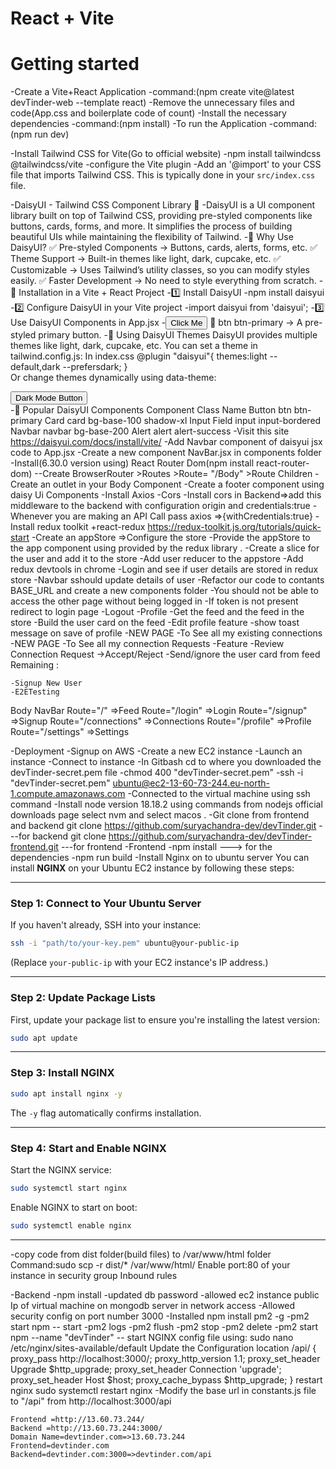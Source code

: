 # React + Vite

# Getting started
-Create a Vite+React Application
-command:(npm create vite@latest devTinder-web --template react)
-Remove the unnecessary files and code(App.css and boilerplate code of count)
-Install the necessary dependencies
-command:(npm install)
-To run the Application
-command:(npm run dev)

-Install Tailwind CSS for Vite(Go to official website)
    -npm install tailwindcss @tailwindcss/vite
    -configure the Vite plugin
    -Add an '@import' to your CSS file that imports Tailwind CSS. This is typically done in your `src/index.css` file.

-DaisyUI - Tailwind CSS Component Library 🌼
    -DaisyUI is a UI component library built on top of Tailwind CSS, providing pre-styled components like buttons, cards, forms, and more. It simplifies the process of building beautiful UIs while maintaining the flexibility of Tailwind.
    -🌟 Why Use DaisyUI?
        ✅ Pre-styled Components → Buttons, cards, alerts, forms, etc.
        ✅ Theme Support → Built-in themes like light, dark, cupcake, etc.
        ✅ Customizable → Uses Tailwind’s utility classes, so you can modify styles easily.
        ✅ Faster Development → No need to style everything from scratch.
    -📌 Installation in a Vite + React Project
        -1️⃣ Install DaisyUI
            -npm install daisyui
        -2️⃣ Configure DaisyUI in your Vite project
            -import daisyui from 'daisyui';
        -3️⃣ Use DaisyUI Components in App.jsx
            -<button className="btn btn-primary">Click Me</button>
            🔹 btn btn-primary → A pre-styled primary button.
        -🎨 Using DaisyUI Themes
            DaisyUI provides multiple themes like light, dark, cupcake, etc.
            You can set a theme in tailwind.config.js:
            In index.css
            @plugin "daisyui"{
                themes:light --default,dark --prefersdark;
            }    
            Or change themes dynamically using data-theme:
            <div data-theme="dark">
                <button className="btn btn-secondary">Dark Mode Button</button>
            </div>
        -🚀 Popular DaisyUI Components
            Component	Class Name
            Button	btn btn-primary
            Card	card bg-base-100 shadow-xl
            Input Field	input input-bordered
            Navbar	navbar bg-base-200
            Alert	alert alert-success
    -Visit this site https://daisyui.com/docs/install/vite/
    -Add Navbar component of daisyui jsx code to App.jsx
    -Create a new component NavBar.jsx in components folder
    -Install(6.30.0 version using) React Router Dom(npm install react-router-dom)
    --Create BrowserRouter >Routes >Route= "/Body" >Route Children
    -Create an outlet in your Body Component
    -Create a footer component using daisy Ui Components
    -Install Axios 
    -Cors -Install cors in Backend=>add this middleware to the backend with configuration  origin and credentials:true
    -Whenever you are making an API Call pass axios =>{withCredentials:true}
    -Install redux toolkit +react-redux https://redux-toolkit.js.org/tutorials/quick-start
    -Create an appStore =>Configure the store
    -Provide the appStore to the app component using <Provider store={appStore}></Provider> provided by the redux library   .
    -Create a slice for the user and add it to the store
    -Add user reducer to the appstore
    -Add redux devtools in chrome
    -Login and see if user details are stored in redux store
    -Navbar sshould update details of user
    -Refactor our code to contants BASE_URL and create a new components folder
    -You should not be able to access the other page without being logged in
    -If token is not present redirect to login page
    -Logout
    -Profile
    -Get the feed and the feed in the store
    -Build the user card on the feed
    -Edit profile feature
    -show toast message on save of profile
    -NEW PAGE -To See all my existing connections
    -NEW PAGE -To See all my connection Requests
    -Feature -Review Connection Request ->Accept/Reject 
    -Send/ignore the user card from feed
    Remaining :
    
    -Signup New User
    -E2ETesting


Body
    NavBar
    Route="/" =>Feed
    Route="/login" =>Login
    Route="/signup" =>Signup
    Route="/connections" =>Connections
    Route="/profile" =>Profile
    Route="/settings" =>Settings



-Deployment
    -Signup on AWS
    -Create a new EC2 instance
    -Launch an instance 
    -Connect to instance
    -In Gitbash cd to where you downloaded the devTinder-secret.pem file
    -chmod 400 "devTinder-secret.pem"
    -ssh -i "devTinder-secret.pem" ubuntu@ec2-13-60-73-244.eu-north-1.compute.amazonaws.com
    -Connected to the virtual machine using ssh command
    -Install node version 18.18.2 using commands from nodejs official downloads page select nvm and select macos .
    -Git clone from frontend and backend 
    git clone https://github.com/suryachandra-dev/devTinder.git ---for backend
    git clone https://github.com/suryachandra-dev/devTinder-frontend.git ---for frontend
    -Frontend
        -npm install ---> for the dependencies 
        -npm run build 
        -Install Nginx on to ubuntu server
        You can install **NGINX** on your Ubuntu EC2 instance by following these steps:  

---

### **Step 1: Connect to Your Ubuntu Server**  
If you haven't already, SSH into your instance:  
```sh
ssh -i "path/to/your-key.pem" ubuntu@your-public-ip
```
(Replace `your-public-ip` with your EC2 instance's IP address.)  

---

### **Step 2: Update Package Lists**  
First, update your package list to ensure you're installing the latest version:  
```sh
sudo apt update
```

---

### **Step 3: Install NGINX**  
```sh
sudo apt install nginx -y
```
The `-y` flag automatically confirms installation.  

---

### **Step 4: Start and Enable NGINX**  
Start the NGINX service:  
```sh
sudo systemctl start nginx
```
Enable NGINX to start on boot:  
```sh
sudo systemctl enable nginx
```

---

<!-- ### **Step 5: Allow Traffic in Firewall (If Enabled)**  
Check if **UFW (Uncomplicated Firewall)** is active:  
```sh
sudo ufw status
```
If active, allow HTTP and HTTPS traffic:  
```sh
sudo ufw allow 'Nginx Full'
sudo ufw reload
```

---

### **Step 6: Verify Installation**  
Check if NGINX is running:  
```sh
sudo systemctl status nginx
```
You should see something like **"active (running)"**.  

---

### **Step 7: Test NGINX**  
In your **browser**, visit:  
```
http://your-public-ip
```
You should see the **NGINX welcome page**.  

---

### **Optional: Restart or Stop NGINX**  
- **Restart** NGINX:  
  ```sh
  sudo systemctl restart nginx
  ```
- **Stop** NGINX:  
  ```sh
  sudo systemctl stop nginx
  ```

Let me know if you need help! 🚀


 -->

-copy code from dist folder(build files) to /var/www/html folder
 Command:sudo scp -r dist/* /var/www/html/
Enable port:80 of your instance in security group Inbound rules


-Backend
    -npm install
    -updated db password
    -allowed ec2 instance public Ip of virtual machine  on mongodb server in network access
    -Allowed security config on port number 3000
    -Installed npm install pm2 -g 
    -pm2 start npm -- start
    -pm2 logs
    -pm2 flush <npm>
    -pm2 stop <npm>
    -pm2 delete <npm>
    -pm2 start npm --name "devTinder" -- start
NGINX config file using:
    sudo nano /etc/nginx/sites-available/default
Update the Configuration
     location /api/ {
        proxy_pass http://localhost:3000/;
        proxy_http_version 1.1;
        proxy_set_header Upgrade $http_upgrade;
        proxy_set_header Connection 'upgrade';
        proxy_set_header Host $host;
        proxy_cache_bypass $http_upgrade;
    }
restart nginx
 sudo systemctl restart nginx
-Modify the base url in constants.js file to "/api" from 
http://localhost:3000/api




    Frontend =http://13.60.73.244/
    Backend =http://13.60.73.244:3000/
    Domain Name=devtinder.com=>13.60.73.244
    Frontend=devtinder.com
    Backend=devtinder.com:3000=>devtinder.com/api

   


